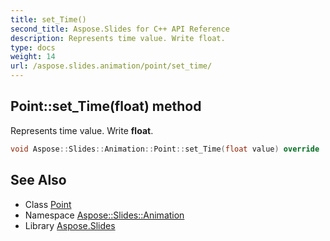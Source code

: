 ```yaml
---
title: set_Time()
second_title: Aspose.Slides for C++ API Reference
description: Represents time value. Write float.
type: docs
weight: 14
url: /aspose.slides.animation/point/set_time/
---
```

## Point::set_Time(float) method


Represents time value. Write **float**.

```cpp
void Aspose::Slides::Animation::Point::set_Time(float value) override
```

## See Also

* Class [Point](../)
* Namespace [Aspose::Slides::Animation](../../)
* Library [Aspose.Slides](../../../)